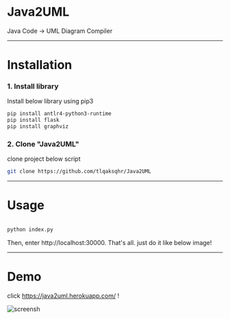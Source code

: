 # Java2UML

Java Code -> UML Diagram Compiler

------

# Installation

### 1. Install library

Install below library using pip3

```bash
pip install antlr4-python3-runtime
pip install flask
pip install graphviz
```


### 2. Clone "Java2UML"

clone project below script

```bash
git clone https://github.com/tlqaksqhr/Java2UML
```

------

# Usage

```bash

python index.py

```
Then, enter http://localhost:30000.
That's all. just do it like below image!

------

# Demo

click https://java2uml.herokuapp.com/ !

![screensh](./result.gif)
